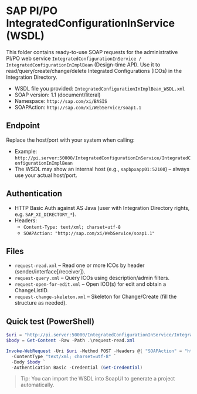 # SAP PI/PO IntegratedConfigurationInService (WSDL)

This folder contains ready-to-use SOAP requests for the administrative PI/PO web service
`IntegratedConfigurationInService / IntegratedConfigurationInImplBean` (Design-time API).
Use it to read/query/create/change/delete Integrated Configurations (ICOs) in the Integration Directory.

- WSDL file you provided: `IntegratedConfigurationInImplBean_WSDL.xml`
- SOAP version: 1.1 (document/literal)
- Namespace: `http://sap.com/xi/BASIS`
- SOAPAction: `http://sap.com/xi/WebService/soap1.1`

## Endpoint
Replace the host/port with your system when calling:

- Example: `http://pi.server:50000/IntegratedConfigurationInService/IntegratedConfigurationInImplBean`
- The WSDL may show an internal host (e.g., `sapbpxapp01:52100`) – always use your actual host/port.

## Authentication
- HTTP Basic Auth against AS Java (user with Integration Directory rights, e.g. `SAP_XI_DIRECTORY_*`).
- Headers:
  - `Content-Type: text/xml; charset=utf-8`
  - `SOAPAction: "http://sap.com/xi/WebService/soap1.1"`

## Files
- `request-read.xml` – Read one or more ICOs by header (sender/interface[/receiver]).
- `request-query.xml` – Query ICOs using description/admin filters.
- `request-open-for-edit.xml` – Open ICO(s) for edit and obtain a ChangeListID.
- `request-change-skeleton.xml` – Skeleton for Change/Create (fill the structure as needed).

## Quick test (PowerShell)

```powershell
$uri = "http://pi.server:50000/IntegratedConfigurationInService/IntegratedConfigurationInImplBean"
$body = Get-Content -Raw -Path .\request-read.xml

Invoke-WebRequest -Uri $uri -Method POST -Headers @{ "SOAPAction" = "http://sap.com/xi/WebService/soap1.1" } `
  -ContentType "text/xml; charset=utf-8" `
  -Body $body `
  -Authentication Basic -Credential (Get-Credential)
```

> Tip: You can import the WSDL into SoapUI to generate a project automatically.
